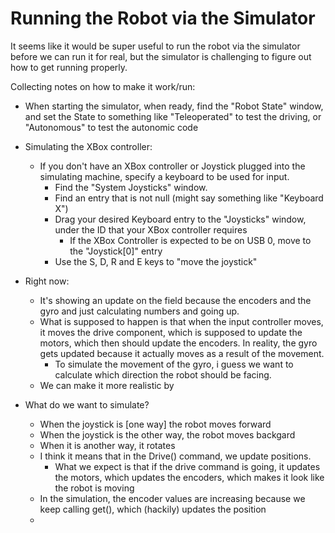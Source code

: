 # Running the Robot via the Simulator

It seems like it would be super useful to run the robot via the simulator before we can run it for real, but the simulator is challenging to figure out how to get running properly. 

Collecting notes on how to make it work/run: 

* When starting the simulator, when ready, find the "Robot State" window, and set the State to something like "Teleoperated" to test the driving, or "Autonomous" to test the autonomic code
* Simulating the XBox controller: 
    * If you don't have an XBox controller or Joystick plugged into the simulating machine, specify a keyboard to be used for input. 
        * Find the "System Joysticks" window. 
        * Find an entry that is not null (might say something like "Keyboard X")
        * Drag your desired Keyboard entry to the "Joysticks" window, under the ID that your XBox controller requires
            * If the XBox Controller is expected to be on USB 0, move to the "Joystick[0]" entry
        * Use the S, D, R and E keys to "move the joystick"

* Right now: 
    * It's showing an update on the field because the encoders and the gyro and just calculating numbers and going up. 
    * What is supposed to happen is that when the input controller moves, it moves the drive component, which is supposed to update the motors, which then should update the encoders. In reality, the gyro gets updated because it actually moves as a result of the movement. 
        * To simulate the movement of the gyro, i guess we want to calculate which direction the robot should be facing. 
    * We can make it more realistic by 



* What do we want to simulate? 
    * When the joystick is [one way] the robot moves forward
    * When the joystick is the other way, the robot moves backgard
    * When it is another way, it rotates
    * I think it means that in the Drive() command, we update positions. 
        * What we expect is that if the drive command is going, it updates the motors, which updates the encoders, which makes it look like the robot is moving
    * In the simulation, the encoder values are increasing because we keep calling get(), which (hackily) updates the position
    * 